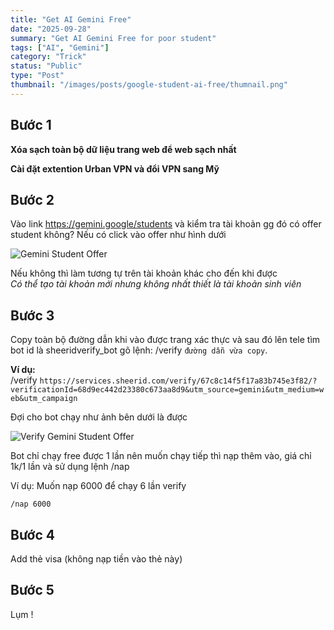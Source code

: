 ```yaml
---
title: "Get AI Gemini Free"
date: "2025-09-28"
summary: "Get AI Gemini Free for poor student"
tags: ["AI", "Gemini"]
category: "Trick"
status: "Public"
type: "Post"
thumbnail: "/images/posts/google-student-ai-free/thumnail.png"
---
```


## Bước 1

**Xóa sạch toàn bộ dữ liệu trang web để web sạch nhất**

**Cài đặt extention Urban VPN và đổi VPN sang Mỹ**

## Bước 2

Vào link https://gemini.google/students và kiểm tra tài khoản gg đó có offer student không?
Nếu có click vào offer như hình dưới

![Gemini Student Offer](/images/posts/google-student-ai-free/image.png)

Nếu không thì làm tương tự trên tài khoản khác cho đến khi được<br>
_Có thể tạo tài khoản mới nhưng không nhất thiết là tài khoản sinh viên_

## Bước 3

Copy toàn bộ đường dẫn khi vào được trang xác thực và sau đó lên tele tìm bot id là sheeridverify_bot gõ lệnh: /verify `đường dẫn vừa copy`.

**Ví dụ:**  
/verify `https://services.sheerid.com/verify/67c8c14f5f17a83b745e3f82/?verificationId=68d9ec442d23380c673aa8d9&utm_source=gemini&utm_medium=web&utm_campaign`

Đợi cho bot chạy như ảnh bên dưới là được

![Verify Gemini Student Offer](/images/posts/google-student-ai-free/verify_success.png)

Bot chỉ chạy free được 1 lần nên muốn chạy tiếp thì nạp thêm vào, giá chỉ 1k/1 lần và sử dụng lệnh /nap

Ví dụ: Muốn nạp 6000 để chạy 6 lần verify

`/nap 6000`

## Bước 4

Add thẻ visa (không nạp tiền vào thẻ này)

## Bước 5

Lụm !
